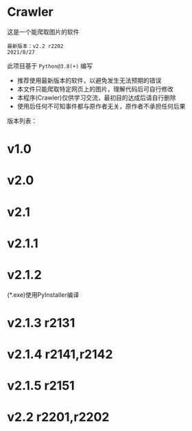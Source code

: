 # Crawler
这是一个能爬取图片的软件

```
最新版本：v2.2 r2202
2021/8/27
```

此项目基于 `Python@3.8(+)` 编写

* 推荐使用最新版本的软件，以避免发生无法预期的错误
* 本文件只能爬取特定网页上的图片，理解代码后可自行修改
* 本程序(Crawler)仅供学习交流，最初目的达成后请自行删除
* 使用后任何不可知事件都与原作者无关，原作者不承担任何后果

版本列表：
# v1.0

# v2.0

# v2.1

# v2.1.1

# v2.1.2
(*.exe)使用PyInstaller编译
# v2.1.3 r2131

# v2.1.4 r2141,r2142

# v2.1.5 r2151

# v2.2 r2201,r2202
